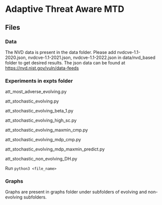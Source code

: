 # Adaptive Threat Aware MTD

## Files

### Data

The NVD data is present in the data folder. Please add nvdcve-1.1-2020.json, nvdcve-1.1-2021.json, nvdcve-1.1-2022.json in data/nvd_based folder to get desired results. The json data can be found at https://nvd.nist.gov/vuln/data-feeds

### Experiments in expts folder

att_most_adverse_evolving.py

att_stochastic_evolving.py

att_stochastic_evolving_beta_1.py

att_stochastic_evolving_high_sc.py

att_stochastic_evolving_maxmin_cmp.py

att_stochastic_evolving_mdp_cmp.py

att_stochastic_evolving_mdp_maxmin_predict.py

att_stochastic_non_evolving_DH.py

Run `python3 <file_name>`

### Graphs

Graphs are present in graphs folder under subfolders of evolving and non-evolving subfolders.



